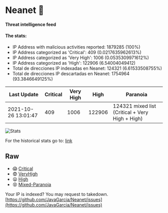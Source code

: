 # Neanet :hocho:
#### Threat intelligence feed
#### The stats:

- IP Address with malicious activities reported: 1879285 (100%)
- IP Address categorized as 'Critical':  409 (0.0217635962613%)
- IP Address categorized as 'Very High':  1006 (0.0535309971612%)
- IP Address categorized as 'High':  122906 (6.54004049412)
- Total de direcciones IP indexadas en Neanet:  124321 (6.61533508755%)
- Total de direcciones IP descartadas en Neanet:  1754964 (93.3846649125%)

| Last Update | Critical | Very High | High | Paranoia |
| --- | --- | --- | --- | --- |
| 2021-10-26 13:01:47 | 409 | 1006 | 122906 | 124321 mixed list (Critical + Very High + High)|

![Stats](https://docs.google.com/spreadsheets/d/e/2PACX-1vSnaNMIXVabIpDJjufMlzH7poXnshF3mgd8Is1g9ytUEzVsP5my4Trn8f-xkoLLQ38xpL3HtmUexLo6/pubchart?oid=501124687&format=image)

For the historical stats go to: [link](/stats.csv)
## Raw
- :scream: [Critical](https://raw.githubusercontent.com/JavaGarcia/Neanet/master/blacklists/neanet_critical.txt)
- :fearful: [VeryHigh](https://raw.githubusercontent.com/JavaGarcia/Neanet/master/blacklists/neanet_veryHigh.txtt)
- :frowning: [High](https://raw.githubusercontent.com/JavaGarcia/Neanet/master/blacklists/neanet_high.txt)
- :dizzy_face: [Mixed-Paranoia](https://raw.githubusercontent.com/JavaGarcia/Neanet/master/blacklists/neanet_all.txt)


Your IP is indexed? You may request to takedown. [https://github.com/JavaGarcia/Neanet/issues](https://github.com/JavaGarcia/Neanet/issues)

































































































































































































































































































































































































































































































































































































































































































































































































































































































































































































































































































































































































































































































































































































































































































































































































































































































































































































































































































































































































































































































































































































































































































































































































































































































































































































































































































































































































































































































































































































































































































































































































































































































































































































































































































































































































































































































































































































































































































































































































































































































































































































































































































































































































































































































































































































































































































































































































































































































































































































































































































































































































































































































































































































































































































































































































































































































































































































































































































































































































































































































































































































































































































































































































































































































































































































































































































































































































































































































































































































































































































































































































































































































































































































































































































































































































































































































































































































































































































































































































































































































































































































































































































































































































































































































































































































































































































































































































































































































































































































































































































































































































































































































































































































































































































































































































































































































































































































































































































